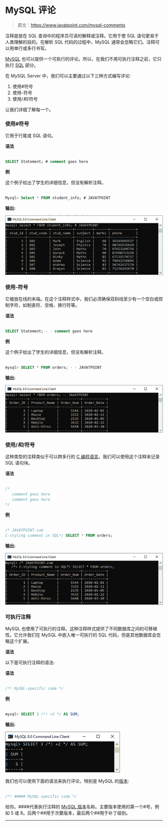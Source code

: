 # MySQL 评论

> 原文：<https://www.javatpoint.com/mysql-comments>

注释是放在 SQL 查询中的程序员可读的解释或注释。它用于使 SQL 语句更易于人类理解的目的。在解析 SQL 代码的过程中，MySQL 通常会忽略它们。注释可以用单行或多行书写。

[MySQL](https://www.javatpoint.com/mysql-tutorial) 也可以提供一个可执行的评论。所以，在我们不用可执行注释之前，它只执行 [SQL](https://www.javatpoint.com/sql-tutorial) 部分。

在 MySQL Server 中，我们可以主要通过以下三种方式编写评论:

1.  使用#符号
2.  使用-符号
3.  使用/*和*/符号

让我们详细了解每一个。

### 使用#符号

它用于行尾或 SQL 语句。

**语法**

```sql

SELECT Statement; # comment goes here

```

**例**

这个例子给出了学生的详细信息，但没有解析注释。

```sql

Mysql> Select * FROM student_info; # JAVATPOINT  

```

**输出:**

![MySQL Comments](img/0bdfa357fd865ee22a22d789fc54b665.png)

### 使用-符号

它被放在线的末端。在这个注释样式中，我们必须确保双斜线至少有一个空白或控制字符，如制表符、空格、换行符等。

**语法**

```sql

SELECT Statement; - - comment goes here

```

**例**

这个例子给出了学生的详细信息，但没有解析注释。

```sql

mysql> SELECT * FROM orders; - - JAVATPOINT

```

**输出:**

![MySQL Comments](img/13d863a5ca518cc5256768f454d47f9e.png)

### 使用/*和*/符号

这种类型的注释类似于可以跨多行的 [C 编程语言](https://www.javatpoint.com/c-programming-language-tutorial)。我们可以使用这个注释来记录 SQL 语句块。

**语法**

```sql

/* 
   comment goes here 
   comment goes here
*/  

```

**例**

```sql

/* JAVATPOINT.com 
C-styling comment in SQL*/ SELECT * FROM orders;

```

**输出:**

![MySQL Comments](img/52f5b18fb74b89e91808477c5cfb974c.png)

### 可执行注释

MySQL 也使用了可执行的注释。这种注释样式提供了不同数据库之间的可移植性。它允许我们在 MySQL 中嵌入唯一可执行的 SQL 代码，但是其他数据库会忽略这个扩展。

**语法**

以下是可执行注释的语法:

**语法**

```sql

/*! MySQL-specific code */

```

**例**

```sql

mysql> SELECT 3 /*! +2 */ AS SUM;

```

**输出:**

![MySQL Comments](img/a726db3ea3058127b8d7449b0e2264cb.png)

我们也可以使用下面的语法来执行评论，特别是 MySQL 的[版本](https://www.javatpoint.com/mysql-versions):

```sql

/*! ##### MySQL-specific code */

```

给你。####代表执行注释的 [MySQL 版本](https://www.javatpoint.com/mysql-versions)名称。主要版本使用的第一个#号，例如 5 或 8。后两个##用于次要版本，最后两个##用于补丁级别。

* * *
